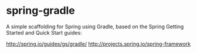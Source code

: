 # spring-gradle
A simple scaffolding for Spring using Gradle, based on the Spring Getting Started and Quick Start guides:

http://spring.io/guides/gs/gradle/
http://projects.spring.io/spring-framework
